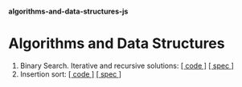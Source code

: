 #### algorithms-and-data-structures-js
# Algorithms and Data Structures

1. Binary Search. Iterative and recursive solutions: [[ code ]](./algorithms/binary_search.js) [[ spec ]](./specs/algorithms/binary_search.spec.js)
2.  Insertion sort: [[ code ]](./algorithms/insertion_sort.js) [[ spec ]](./specs/algorithms/insertion_sort.spec.js)